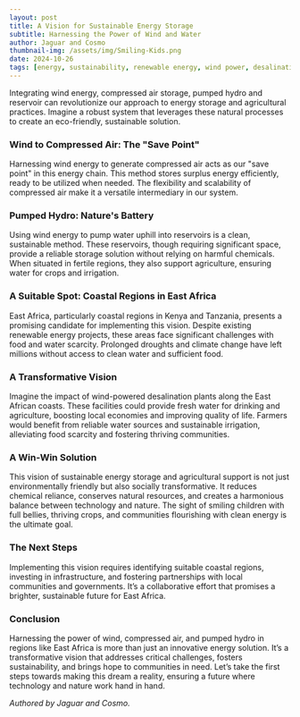 ```yaml
---
layout: post
title: A Vision for Sustainable Energy Storage
subtitle: Harnessing the Power of Wind and Water
author: Jaguar and Cosmo
thumbnail-img: /assets/img/Smiling-Kids.png
date: 2024-10-26
tags: [energy, sustainability, renewable energy, wind power, desalination]
---
```


Integrating wind energy, compressed air storage, pumped hydro and reservoir can revolutionize our approach to energy storage and agricultural practices. Imagine a robust system that leverages these natural processes to create an eco-friendly, sustainable solution.

### **Wind to Compressed Air: The "Save Point"**
Harnessing wind energy to generate compressed air acts as our "save point" in this energy chain. This method stores surplus energy efficiently, ready to be utilized when needed. The flexibility and scalability of compressed air make it a versatile intermediary in our system.

### **Pumped Hydro: Nature's Battery**
Using wind energy to pump water uphill into reservoirs is a clean, sustainable method. These reservoirs, though requiring significant space, provide a reliable storage solution without relying on harmful chemicals. When situated in fertile regions, they also support agriculture, ensuring water for crops and irrigation.

### **A Suitable Spot: Coastal Regions in East Africa**
East Africa, particularly coastal regions in Kenya and Tanzania, presents a promising candidate for implementing this vision. Despite existing renewable energy projects, these areas face significant challenges with food and water scarcity. Prolonged droughts and climate change have left millions without access to clean water and sufficient food.

### **A Transformative Vision**
Imagine the impact of wind-powered desalination plants along the East African coasts. These facilities could provide fresh water for drinking and agriculture, boosting local economies and improving quality of life. Farmers would benefit from reliable water sources and sustainable irrigation, alleviating food scarcity and fostering thriving communities.

### **A Win-Win Solution**
This vision of sustainable energy storage and agricultural support is not just environmentally friendly but also socially transformative. It reduces chemical reliance, conserves natural resources, and creates a harmonious balance between technology and nature. The sight of smiling children with full bellies, thriving crops, and communities flourishing with clean energy is the ultimate goal.

### **The Next Steps**
Implementing this vision requires identifying suitable coastal regions, investing in infrastructure, and fostering partnerships with local communities and governments. It’s a collaborative effort that promises a brighter, sustainable future for East Africa.

### **Conclusion**
Harnessing the power of wind, compressed air, and pumped hydro in regions like East Africa is more than just an innovative energy solution. It’s a transformative vision that addresses critical challenges, fosters sustainability, and brings hope to communities in need. Let’s take the first steps towards making this dream a reality, ensuring a future where technology and nature work hand in hand.

*Authored by Jaguar and Cosmo.*
